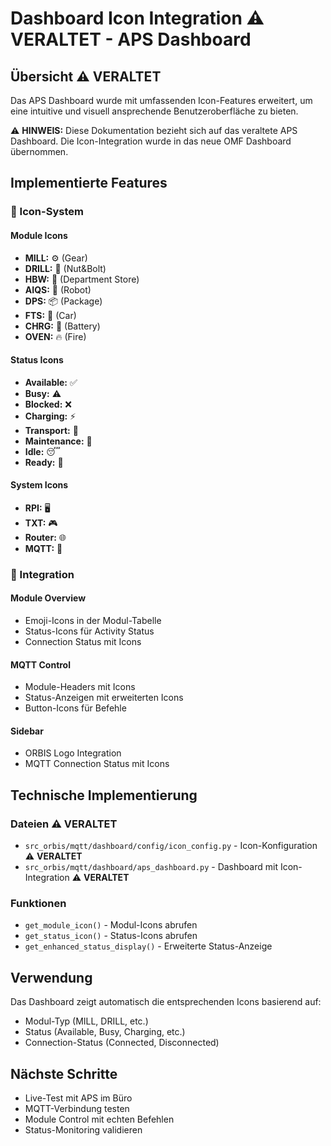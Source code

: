 # Dashboard Icon Integration ⚠️ **VERALTET - APS Dashboard**

## Übersicht ⚠️ **VERALTET**

Das APS Dashboard wurde mit umfassenden Icon-Features erweitert, um eine intuitive und visuell ansprechende Benutzeroberfläche zu bieten.

⚠️ **HINWEIS:** Diese Dokumentation bezieht sich auf das veraltete APS Dashboard. Die Icon-Integration wurde in das neue OMF Dashboard übernommen.

## Implementierte Features

### 🎨 Icon-System

#### Module Icons
- **MILL:** ⚙️ (Gear)
- **DRILL:** 🔩 (Nut&Bolt) 
- **HBW:** 🏬 (Department Store)
- **AIQS:** 🤖 (Robot)
- **DPS:** 📦 (Package)
- **FTS:** 🚗 (Car)
- **CHRG:** 🔋 (Battery)
- **OVEN:** 🔥 (Fire)

#### Status Icons
- **Available:** ✅
- **Busy:** ⚠️
- **Blocked:** ❌
- **Charging:** ⚡
- **Transport:** 🚗
- **Maintenance:** 🔧
- **Idle:** 😴
- **Ready:** 🎯

#### System Icons
- **RPI:** 🖥️
- **TXT:** 🎮
- **Router:** 🌐
- **MQTT:** 📡

### 📍 Integration

#### Module Overview
- Emoji-Icons in der Modul-Tabelle
- Status-Icons für Activity Status
- Connection Status mit Icons

#### MQTT Control
- Module-Headers mit Icons
- Status-Anzeigen mit erweiterten Icons
- Button-Icons für Befehle

#### Sidebar
- ORBIS Logo Integration
- MQTT Connection Status mit Icons

## Technische Implementierung

### Dateien ⚠️ **VERALTET**
- `src_orbis/mqtt/dashboard/config/icon_config.py` - Icon-Konfiguration ⚠️ **VERALTET**
- `src_orbis/mqtt/dashboard/aps_dashboard.py` - Dashboard mit Icon-Integration ⚠️ **VERALTET**

### Funktionen
- `get_module_icon()` - Modul-Icons abrufen
- `get_status_icon()` - Status-Icons abrufen
- `get_enhanced_status_display()` - Erweiterte Status-Anzeige

## Verwendung

Das Dashboard zeigt automatisch die entsprechenden Icons basierend auf:
- Modul-Typ (MILL, DRILL, etc.)
- Status (Available, Busy, Charging, etc.)
- Connection-Status (Connected, Disconnected)

## Nächste Schritte

- Live-Test mit APS im Büro
- MQTT-Verbindung testen
- Module Control mit echten Befehlen
- Status-Monitoring validieren
